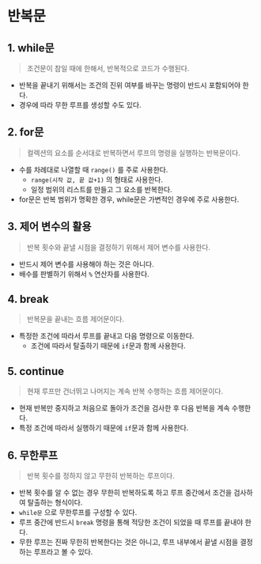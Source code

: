 # 반복문

## 1. while문

> 조건문이 참일 때에 한해서, 반복적으로 코드가 수행된다.

- 반복을 끝내기 위해서는 조건의 진위 여부를 바꾸는 명령이 반드시 포함되어야 한다.
- 경우에 따라 무한 루프를 생성할 수도 있다.



## 2. for문

> 컬렉션의 요소를 순서대로 반복하면서 루프의 명령을 실행하는 반복문이다.

- 수를 차례대로 나열할 때 `range()` 를 주로 사용한다.
  - `range(시작 값, 끝 값+1)` 의 형태로 사용한다.
  - 일정 범위의 리스트를 만들고 그 요소를 반복한다.
- for문은 반복 범위가 명확한 경우,  while문은 가변적인 경우에 주로 사용한다.



## 3. 제어 변수의 활용

> 반복 횟수와 끝낼 시점을 결정하기 위해서 제어 변수를 사용한다.

- 반드시 제어 변수를 사용해야 하는 것은 아니다.
- 배수를 판별하기 위해서 `%` 연산자를 사용한다.



## 4. break

> 반복문을 끝내는 흐름 제어문이다.

- 특정한 조건에 따라서 루프를 끝내고 다음 명령으로 이동한다.
  - 조건에 따라서 탈출하기 때문에 `if`문과 함께 사용한다.



## 5. continue

> 현재 루프만 건너뛰고 나머지는 계속 반복 수행하는 흐름 제어문이다.

- 현재 반복만 중지하고 처음으로 돌아가 조건을 검사한 후 다음 반복을 계속 수행한다.
- 특정 조건에 따라서 실행하기 때문에 `if`문과 함께 사용한다.



## 6. 무한루프

> 반복 횟수를 정하지 않고 무한히 반복하는 루프이다.

- 반복 횟수를 알 수 없는 경우 무한히 반복하도록 하고 루프 중간에서 조건을 검사하여 탈출하는 형식이다.
- `while문` 으로 무한루프를 구성할 수 있다.
- 루프 중간에 반드시 `break` 명령을 통해 적당한 조건이 되었을 때 루프를 끝내야 한다.
- 무한 루프는 진짜 무한히 반복한다는 것은 아니고, 루프 내부에서 끝낼 시점을 결정하는 루프라고 볼 수 있다.